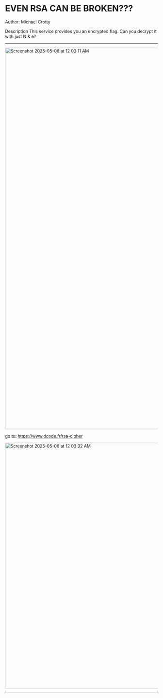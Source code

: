 # EVEN RSA CAN BE BROKEN???

Author: Michael Crotty

Description This service provides you an encrypted flag. Can you decrypt it with just N & e?

---

<img width="1259" alt="Screenshot 2025-05-06 at 12 03 11 AM" src="https://github.com/user-attachments/assets/9aac6795-b39f-4ce3-a46d-9dc0d0c31be0" />


go to: https://www.dcode.fr/rsa-cipher 

<img width="811" alt="Screenshot 2025-05-06 at 12 03 32 AM" src="https://github.com/user-attachments/assets/6e8f35ed-3f3a-4e70-8e20-98c31e939486" />


---
